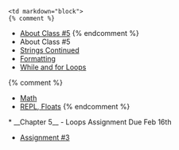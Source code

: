 	<td markdown="block">
    {% comment %}
* [About Class #5](slides/05/meta.html)
    {% endcomment %}
* About Class #5
* [Strings Continued](slides/05/strings-continued.html)
* [Formatting](slides/05/printf.html)
* [While and for Loops](slides/05/loops.html)

{% comment %}
* [Math](slides/06/math.html)
* [REPL, Floats](slides/06/repl-floats.html)
{% endcomment %}

</td>
	<td markdown="block">
* __Chapter 5__ - Loops
</td>
	<td markdown="block">
Assignment Due Feb 16th

* [Assignment #3](assignments/hw03.html)
</td>

